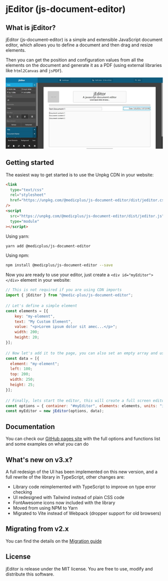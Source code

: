 # jEditor (js-document-editor)

## What is jEditor?

jEditor (js-document-editor) is a simple and extensible JavaScript document editor, which allows you to define a document and then drag and resize elements.

Then you can get the position and configuration values from all the elements on the document and generate it as a PDF (using external libraries like `html2Canvas` and `jsPDF`).

![A simple and extensible JavaScript document editor](./docs/images/main.png "jEditor")

## Getting started

The easiest way to get started is to use the Unpkg CDN in your website:

```html
<link
  type="text/css"
  rel="stylesheet"
  href="https://unpkg.com/@medicplus/js-document-editor/dist/jeditor.css"
/>
<script
  src="https://unpkg.com/@medicplus/js-document-editor/dist/jeditor.js"
  type="module"
></script>
```

Using yarn:

```bash
yarn add @medicplus/js-document-editor
```

Using npm:

```bash
npm install @medicplus/js-document-editor --save
```

Now you are ready to use your editor, just create a `<div id="myEditor"></div>` element in your website:

```javascript
// This is not required if you are using CDN imports
import { jEditor } from "@medic-plus/js-document-editor";

// Let's define a simple element
const elements = [{
    key: "my-element",
    text: "My Custom Element",
    value: "<p>Lorem ipsum dolor sit amec...</p>";
    width: 200;
    height: 20;
}];

// Now let's add it to the page, you can also set an empty array and use the UI to manipulate the elements
const data = [{
  element: "my-element";
  left: 100;
  top: 200;
  width: 250;
  height: 25;
}];

// Finally, lets start the editor, this will create a full screen editor
const options = { container: "#myEditor", elements: elements, units: "in" };
const myEditor = new jEditor(options, data);
```

## Documentation

You can check our [GitHub pages site](https://medic-plus.github.io/js-document-editor/) with the full options and functions list and some examples on what you can do

## What's new on v3.x?

A full redesign of the UI has been implemented on this new version, and a full rewrite of the library in TypeScript, other changes are:

- Library code reimplemented with TypeScript to improve on type error checking
- UI redesigned with Tailwind instead of plain CSS code
- FontAwesome icons now included with the library
- Moved from using NPM to Yarn
- Migrated to Vite instead of Webpack (dropper support for old browsers)

## Migrating from v2.x

You can find the details on the [Migration guide](https://medic-plus.github.io/js-document-editor/pages/migrate-v2.x-v3.x.html)

## License

jEditor is release under the MIT license. You are free to use, modify and distribute this software.
